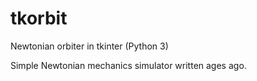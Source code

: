 # tkorbit
Newtonian orbiter in tkinter (Python 3)

Simple Newtonian mechanics simulator written ages ago.
